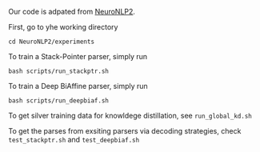 Our code is adpated from [NeuroNLP2](https://github.com/XuezheMax/NeuroNLP2).

First, go to yhe working directory

    cd NeuroNLP2/experiments
To train a Stack-Pointer parser, simply run

    bash scripts/run_stackptr.sh
To train a Deep BiAffine parser, simply run

    bash scripts/run_deepbiaf.sh
To get silver training data for knowldege distillation, see `run_global_kd.sh`

To get the parses from exsiting parsers via decoding strategies, check `test_stackptr.sh` and `test_deepbiaf.sh`

